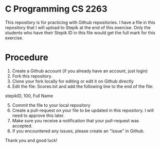 # C Programming CS 2263
This repository is for practicing with Github repositories. 
I have a file in this repository that I will upload to Stepik at the end of this exercise.
Only the students who have their Stepik ID in this file would get the full mark for this exercise.

# Procedure
1. Create a Github account (if you already have an account, just login)
2. Fork this repository.
3. Clone your fork locally for editing or edit it on Github directly
4. Edit the file: Scores.txt and add the following line to the end of the file:

stepikID, 100, Full Name
  
 5. Commit the file to your local repository
 6. Create a pull-request on your file to be updated in this repository. I will need to approve this later.
 7. Make sure you receive a notification that your pull-request was accepted.
 8. If you encountered any issues, please create an "Issue" in Github.
 
 Thank you and good luck!
